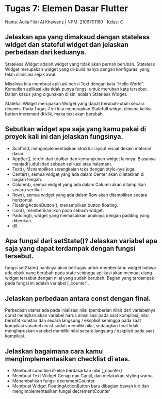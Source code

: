 # Tugas 7: Elemen Dasar Flutter
Nama: Aulia Fikri Al Khawariz | NPM: 2106701160 | Kelas: C

## Jelaskan apa yang dimaksud dengan stateless widget dan stateful widget dan jelaskan perbedaan dari keduanya.

Stateless Widget adalah widget yang tidak akan pernah berubah. Stateless Widget merupakan widget yang di-build hanya dengan konfigurasi yang telah diinisiasi sejak awal.

Misalnya kita membuat aplikasi berisi Text dengan kata “Hello World”. Kemudian aplikasi kita tidak punya fungsi untuk merubah kata tersebut. Dalam kasus yang digunakan di sini adalah Stateless Widget.

Statefull Widget merupakan Widget yang dapat berubah-ubah secara dinamis. Pada Tugas 7 ini kita menerapkan Statefull widget dimana ketika button increment di klik, maka text akan berubah.

## Sebutkan widget apa saja yang kamu pakai di proyek kali ini dan jelaskan fungsinya.

- Scaffold, mengimplementasikan struktur layout visual desain material dasar.
- AppBar(), terdiri dari toolbar dan kemungkinan widget lainnya. Biasanya menjadi judul (dari sebuah aplikasi atau halaman).
- Text(), Menampilkan serangkaian teks dengan style-nya juga.
- Center(), semua widget yang ada dalam Center akan diletakkan di bagian tengah.
- Column(), semua widget yang ada dalam Column akan ditampilkan secara vertikal.
- Row(), semua widget yang ada dalam Row akan ditampilkan secara horizontal.
- FloatingActionButton(), menampilkan button floating.
- Icon(), memberikan ikon pada sebuah widget.
- Padding(), widget yang memasukkan anaknya dengan padding yang diberikan.
- dll.

## Apa fungsi dari setState()? Jelaskan variabel apa saja yang dapat terdampak dengan fungsi tersebut.

fungsi setState() nantinya akan bertugas untuk memberitahu widget bahwa ada objek yang berubah pada state sehingga aplikasi akan memuat ulang widget tersebut dengan nilai yang sudah berubah. Bagian yang terdampak pada fungsi ini adalah variabel [_counter].

## Jelaskan perbedaan antara const dengan final.

Perbedaan utama ada pada inialisasi nilai (pemberian nilai) dari variabelnya, const mengharuskan variabel harus dinialisasi pada saat kompilasi, nilai bersifat konstan dan secara langsung / eksplisit sehingga pada saat kompilasi variabel const sudah memiliki nilai, sedangkan final tidak mengharuskan variabel memiliki nilai secara langsung / eskplisit pada saat kompilasi.

## Jelaskan bagaimana cara kamu mengimplementasikan checklist di atas.

- Membuat condition if-else berdasarkan nilai [_counter]
- Membuat Text Widget Genap dan Ganjil, dan melakukan styling warna
- Menambahkan fungsi decrementCounter
- Membuat Widget FloatingActionButton baru dibagian bawah kiri dan mengimplementasikan fungsi decrementCounter
